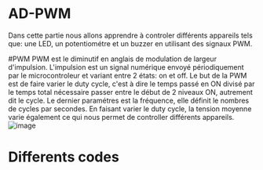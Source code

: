 # AD-PWM
Dans cette partie nous allons apprendre à controler différents appareils tels que: une LED, un potentiométre et un buzzer en utilisant des signaux PWM.

#PWM
PWM est le diminutif en anglais de modulation de largeur d'impulsion. L'impulsion est un signal numérique envoyé périodiquement par le microcontroleur et variant entre 2 états: on et off. Le but de la PWM est de faire varier le duty cycle, c'est à dire le temps passé en ON divisé par le temps total nécessaire passer entre le début de 2 niveaux ON, autrement dit le cycle. Le dernier paramétres est la fréquence, elle définit le nombres de cycles par secondes. En faisant varier le duty cycle, la tension moyenne varie également ce qui nous permet de controller différents appareils. ![image](https://user-images.githubusercontent.com/125503055/226172526-3d7635ff-4b82-401c-bacd-b449c4dda4d3.png)
# Differents codes
